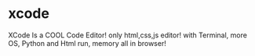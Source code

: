 # xcode
XCode Is a COOL Code Editor! only html,css,js editor! with Terminal, more OS, Python and Html run, memory all in browser!

